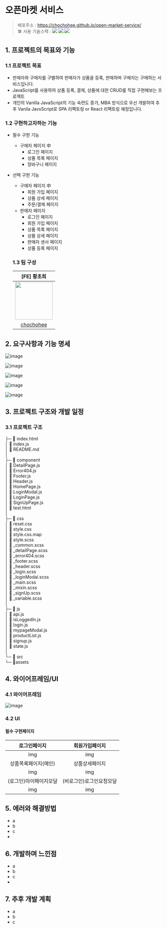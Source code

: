 # 오픈마켓 서비스
> 배포주소 : https://chochohee.github.io/open-market-service/ </br>
> 🛠 사용 기술스택 : <img src="https://img.shields.io/badge/html5-E34F26?style=for-the-badge&logo=html5&logoColor=white"> <img src="https://img.shields.io/badge/css-1572B6?style=for-the-badge&logo=css3&logoColor=white"> <img src="https://img.shields.io/badge/javascript-F7DF1E?style=for-the-badge&logo=javascript&logoColor=black"> </br>

## 1. 프로젝트의 목표와 기능
### 1.1 프로젝트 목표
- 판매자와 구매자를 구별하여 판매자가 상품을 등록, 판매하며 구매자는 구매하는 서비스입니다.
- JavaScript를 사용하여 상품 등록, 결제, 상품에 대한 CRUD를 직접 구현해보는 프로젝트
- 개인의 Vanilla JavaScript의 기능 숙련도 증가, MBA 방식으로 우선 개발하여 추후 Vanila JavsScript로 SPA 리팩토링 or React 리팩토링 예정입니다.

### 1.2 구현하고자하는 기능
- 필수 구현 기능
  - 구매자 페이지 中
    - 로그인 페이지
    - 상품 목록 페이지
    - 장바구니 페이지
  
- 선택 구현 기능
  - 구매자 페이지 中
    - 회원 가입 페이지
    - 상품 상세 페이지
    - 주문/결제 페이지
  - 판매자 페이지
    - 로그인 페이지
    - 회원 가입 페이지
    - 상품 목록 페이지
    - 상품 상세 페이지
    - 판매자 센서 페이지
    - 상품 등록 페이지
   
  ### 1.3 팀 구성
  |[FE] 황초희|
  |:---:|
  |<img src = "https://github.com/user-attachments/assets/959ca3c8-a246-4c49-baff-1f341b91f006" width="120px" height="120px" />|
  |[chochohee](https://github.com/chochohee)|

## 2. 요구사항과 기능 명세
  
  ![image](https://github.com/user-attachments/assets/bfc18575-f5fa-479b-8892-7644d11e4f25)  

  

  ![image](https://github.com/user-attachments/assets/ba06d166-d1ad-4507-af36-923c38a57d41)  

  

  ![image](https://github.com/user-attachments/assets/e432b984-31fb-4f91-922b-29d8e19e94e2)  

  

  ![image](https://github.com/user-attachments/assets/34ff1fed-b3ba-4179-b9b6-20dad1ab6d50)

  

  ![image](https://github.com/user-attachments/assets/467c6ed2-37e3-4ac0-9362-a031fae91c0b)


## 3. 프로젝트 구조와 개발 일정
### 3.1 프로젝트 구조
├─ 📄 index.html  
│  📄 index.js  
│  📄 README.md  
│  
├─ 📁 component  
│      📄 DetailPage.js  
│      📄 Error404.js  
│      📄 Footer.js  
│      📄 Header.js  
│      📄 HomePage.js  
│      📄 LoginModal.js  
│      📄 LoginPage.js  
│      📄 SignUpPage.js  
│      📄 test.html  
│  
├─ 📁 css  
│      📄 reset.css  
│      📄 style.css  
│      📄 style.css.map  
│      📄 style.scss  
│      📄 _common.scss  
│      📄 _detailPage.scss  
│      📄 _error404.scss  
│      📄 _footer.scss  
│      📄 _header.scss  
│      📄 _login.scss  
│      📄 _loginModal.scss  
│      📄 _main.scss  
│      📄 _mixin.scss  
│      📄 _signUp.scss  
│      📄 _variable.scss  
│  
├─ 📁 js  
│      📄 api.js  
│      📄 isLoggedIn.js  
│      📄 login.js  
│      📄 mypageModal.js  
│      📄 productList.js  
│      📄 signup.js  
│      📄 state.js  
│  
└─ 📁 src  
      └─ 📁assets  


## 4. 와이어프레임/UI
  ### 4.1 와이어프레임
  ![image](https://github.com/user-attachments/assets/90fd07b8-b0ff-4067-ae1d-db20f62b5997)

  ### 4.2 UI
  #### 필수 구현페이지
  |로그인페이지|회원가입페이지|
  |:---:|:---:|
  |img|img|
  |상품목록페이지(메인)|상품상세페이지|
  |img|img|
  |(로그인)마이페이지모달|(비로그인)로그인요청모달|
  |img|img|
  
## 5. 에러와 해결방법
  - a
  - b
  - c
  - 
## 6. 개발하며 느낀점
  - a
  - b
  - c
  - 
## 7. 추후 개발 계획
  - a
  - b
  - c

